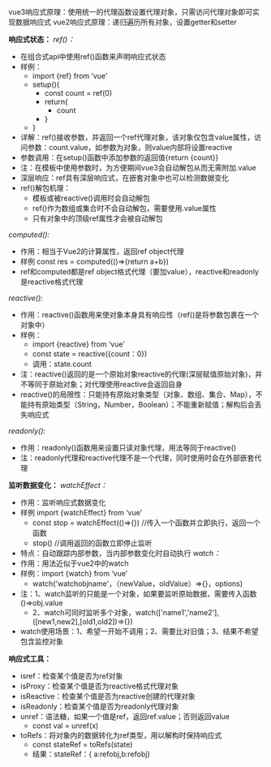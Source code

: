 vue3响应式原理：使用统一的代理函数设置代理对象，只需访问代理对象即可实现数据响应式
vue2响应式原理：递归遍历所有对象，设置getter和setter


**响应式状态：**
*ref()：*
- 在组合式api中使用ref()函数来声明响应式状态
- 样例：
	- import {ref} from ‘vue’
	- setup(){
		- const count = ref(0)
		- return{
			- count
		- }
	- }
- 详解：ref()接收参数，并返回一个ref代理对象，该对象仅包含value属性，访问参数：count.value，如参数为对象，则value内部将设置reactive
- 参数调用：在setup()函数中添加参数的返回值{return {count}}
- 注：在模板中使用参数时，为方便期间vue3会自动解包从而无需附加.value
- 深层响应：ref具有深层响应式，在嵌套对象中也可以检测数据变化
- ref()解包机理：
	- 模板或被reactive()调用时会自动解包
	- ref()作为数组或集合时不会自动解包，需要使用.value属性
	- 只有对象中的顶级ref属性才会被自动解包

*computed():*
- 作用：相当于Vue2的计算属性，返回ref object代理
- 样例 const res = computed(()=>{return a+b})
- ref和computed都是ref object格式代理（要加value），reactive和readonly是reactive格式代理

*reactive():*
- 作用：reactive()函数用来使对象本身具有响应性（ref()是将参数包裹在一个对象中）
- 样例：
	- import {reactive} from ‘vue’
	- const state = reactive({count：0})
	- 调用：state.count
- 注：reactive()返回的是一个原始对象reactive的代理(深层赋值原始对象)，并不等同于原始对象；对代理使用reactive会返回自身
- reactive()的局限性：只能持有原始对象类型（对象、数组、集合、Map），不能持有原始类型（String，Number，Boolean）；不能重新赋值；解构后会丢失响应式

*readonly():*
- 作用：readonly()函数用来设置只读对象代理，用法等同于reactive()
- 注：readonly代理和reactive代理不是一个代理，同时使用时会在外部嵌套代理

**监听数据变化：**
*watchEffect：*
- 作用：监听响应式数据变化
- 样例 import {watchEffect} from ‘vue’
	- const stop = watchEffect(()=>{})    //传入一个函数并立即执行，返回一个函数
	- stop()           //调用返回的函数立即停止监听
- 特点：自动跟踪内部参数，当内部参数变化时自动执行
*watch：*
- 作用：用法近似于vue2中的watch
- 样例：import {watch} from ‘vue’
	- watch('watchobjname'，（newValue，oldValue）=>{}，options)
- 注：1、watch监听的只能是一个对象，如果要监听原始数据，需要传入函数 ()=>obj.value
	- 2、watch可同时监听多个对象，watch(\['name1','name2'],(\[new1,new2],\[old1,old2])=>{})
- watch使用场景：1、希望一开始不调用；2、需要比对旧值；3、结果不希望包含监控对象

**响应式工具：**
- isref：检查某个值是否为ref对象
- isProxy：检查某个值是否为reactive格式代理对象
- isReactive：检查某个值是否为reactive创建的代理对象
- isReadonly：检查某个值是否为readonly代理对象
- unref：语法糖，如果一个值是ref，返回ref.value；否则返回value
	- const val = unref(x)
- toRefs：将对象内的数据转化为ref类型，用以解构时保持响应式
	- const stateRef = toRefs(state)
	- 结果：stateRef：{ a:refobj,b:refobj}